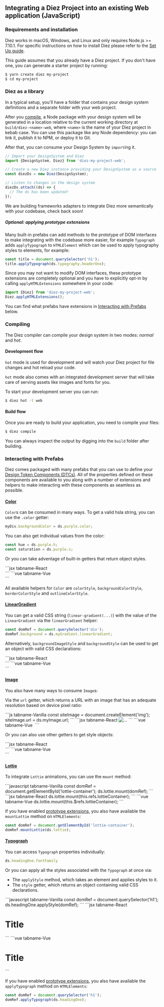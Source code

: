 ## Integrating a Diez Project into an existing Web application (JavaScript)

### Requirements and installation

Diez works in macOS, Windows, and Linux and only requires Node.js >= 7.10.1. For specific instructions on how to install Diez please refer to the [Set Up guide](/getting-started/#set-up).

This guide assumes that you already have a Diez project. If you don't have one, you can generate a starter project by running:

```bash
$ yarn create diez my-project
$ cd my-project
```

### Diez as a library

In a typical setup, you'll have a folder that contains your design system definitions and a separate folder with your web project.

After you [compile](#compiling), a Node package with your design system will be generated in a location relative to the current working directory at `build/diez-<name>-web`, where `<name>` is the name of your Diez project in kebab case. You can use this package like any Node dependency: you can link it, publish it to NPM, or deploy it to Git.

After that, you can consume your Design System by `import`ing it.

```js
// Import your DesignSystem and Diez
import {DesignSystem, Diez} from 'diez-my-project-web';

// Create a new Diez instance providing your DesignSystem as a source
const diezDs = new Diez(DesignSystem);

// Listen to changes in the design system
diezDs.attach((ds) => {
  // The ds has been updated!
});
```

<div class="aside">We are building frameworks adapters to integrate Diez more semantically with your codebase, check back soon!</div>

##### Optional: applying prototype extensions

Many built-in prefabs can add methods to the prototype of DOM interfaces to make integrating with the codebase more easier, for example `Typograph` adds `applyTypograph` to `HTMLElement` which can be used to apply typography styles to elements, for example:

```js
const title = document.querySelector('h1');
title.applyTypograph(ds.typography.headerOne);
```

Since you may not want to modify DOM interfaces, these prototype extensions are completely optional and you have to explicitly opt-in by calling `applyHTMLExtensions` somewhere in your code:

```js
import {Diez} from 'diez-my-project-web';
Diez.applyHTMLExtensions();
```

You can find what prefabs have extensions in [Interacting with Prefabs](#interacting-with-prefabs) below.

### Compiling

The Diez compiler can compile your design system in two modes: _normal_ and _hot_.

#### Development flow

`hot` mode is used for development and will watch your Diez project for file changes and hot reload your code.

`hot` mode also comes with an integrated development server that will take care of serving assets like images and fonts for you.

To start your development server you can run:

```bash
$ diez hot -t web
```

#### Build flow

Once you are ready to build your application, you need to compile your files:

```bash
$ diez compile
```

You can always inspect the output by digging into the `build` folder after building.

### Interacting with Prefabs

Diez comes packaged with many prefabs that you can use to define your [Design Token Components (DTCs)](/glossary#tokens). All of the properties defined on these components are available to you along with a number of extensions and helpers to make interacting with these components as seamless as possible.

#### [Color](/docs/latest/classes/prefabs.color.html)

`Color`s can be consumed in many ways. To get a valid hsla string, you can use the `.color` getter:

```javascript
myDiv.backgroundColor = ds.purple.color;
```

You can also get individual values from the color:

```javascript
const hue = ds.purple.h;
const saturation = ds.purple.s;
```

Or you can take adventage of built-in getters that return object styles.

<CodeTabs>
```jsx tabname-React
<div style={ds.purple.backgroundColorStyle} />
```
```vue tabname-Vue
<div :style="ds.purple.backgroundColorStyle"></div>
```
</CodeTabs>

All available helpers for `Color` are `colorStyle`, `backgroundColorStyle`, `borderColorStyle` and `outlineColorStyle`.

#### [LinearGradient](/docs/latest/classes/prefabs.lineargradient.html)

You can get a valid CSS string (`linear-gradient(...)`) with the value of the `LinearGradient` via the `linearGradient` helper:

```javascript
const domRef = document.querySelector('div');
domRef.background = ds.myGradient.linearGradient;
```

Alternatively, `backgroundImageStyle` and `backgroundStyle` can be used to get an object with valid CSS declarations:

<CodeTabs>
```jsx tabname-React
<div style={ds.myGradient.backgroundStyle} />
```
```vue tabname-Vue
<div :style="ds.myGradient.backgroundStyle"></div>
```
</CodeTabs>

#### [Image](/docs/latest/classes/prefabs.image.html)

You also have many ways to consume `Image`s:

Via the `url` getter, which returns a URL with an image that has an adequate resolution based on device pixel ratio:

<CodeTabs>
```js tabname-Vanilla
const siteImage = document.createElement('img');
siteImage.url = ds.myImage.url;
```
```jsx tabname-React
<img url={ds.myImage.url} alt="..." />
```
```vue tabname-Vue
<img :url="ds.myImage.url" alt="" />
```
</CodeTabs>

Or you can also use other getters to get style objects:

<CodeTabs>
```jsx tabname-React
<div style={ds.myImage.backgroundImageStyle} />
```
```vue tabname-Vue
<div :style="ds.myImage.backgroundImageStyle"></div>
```
</CodeTabs>

#### [Lottie](/docs/latest/classes/prefabs.lottie.html)

To integrate `Lottie` animations, you can use the `mount` method:

<CodeTabs>
```javascript tabname-Vanilla
const domRef = document.getElementById('lottie-container');
ds.lottie.mount(domRef);
```
```jsx tabname-React
ds.lottie.mount(this.refs.lottieContainer);
```
```vue tabname-Vue
ds.lottie.mount(this.$refs.lottieContainer);
```
</CodeTabs>

If you have enabled [prototype extensions](#optional-applying-prototype-extensions), you also have available the `mountLottie` method on `HTMLElements`:

```js
const domRef = document.getElementById('lottie-container');
domRef.mountLottie(ds.lottie);
```

#### [Typograph](/docs/latest/classes/prefabs.typograph.html)

You can access `Typograph` properties individually:

```javascript
ds.headingOne.fontFamily
```

Or you can apply all the styles associated with the `Typograph` at once via:

- The `applyStyle` method, which takes an element and applies styles to it.
- The `style` getter, which returns an object containing valid CSS declarations.

<CodeTabs>
```javascript tabname-Vanilla
const domRef = document.querySelector('h1');
ds.headingOne.applyStyle(domRef);
```
```jsx tabname-React
<h1 style={ds.headingOne.style}>Title</h1>
```
```vue tabname-Vue
<h1 :style="ds.headingOne.style">Title</h1>
```
</CodeTabs>

If you have enabled [prototype extensions](#optional-applying-prototype-extensions), you also have available the `applyTypograph` method on `HTMLElements`:

```js
const domRef = document.querySelector('h1');
domRef.applyTypograph(ds.headingOne);
```
